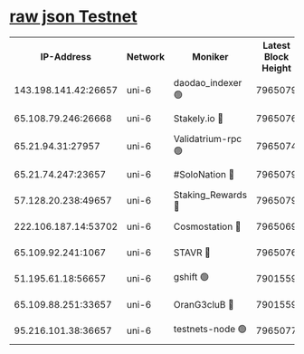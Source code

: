 [raw json Testnet](https://rpc-check.junot.stavr.tech/junot/rpc-junot-result.json)
=


<table><tr><th>IP-Address</th><th>Network</th><th>Moniker</th><th>Latest Block Height</th><th>Earliest Block Height</th><th>Catching Up</th><th>Tx Index</th><th>Voting Power</th><th>Scan Time</th></tr><tr><td>143.198.141.42:26657</td><td>uni-6</td><td>daodao_indexer 🟢</td><td>7965079</td><td>1</td><td>False</td><td>off</td><td>0</td><td>2024-02-14T00:15:42.204146664UTC</td></tr><tr><td>65.108.79.246:26668</td><td>uni-6</td><td>Stakely.io 🔴</td><td>7965076</td><td>1570872</td><td>False</td><td>on</td><td>1846530</td><td>2024-02-14T00:15:29.947867699UTC</td></tr><tr><td>65.21.94.31:27957</td><td>uni-6</td><td>Validatrium-rpc 🟢</td><td>7965074</td><td>2943363</td><td>False</td><td>on</td><td>0</td><td>2024-02-14T00:15:25.170680839UTC</td></tr><tr><td>65.21.74.247:23657</td><td>uni-6</td><td>#SoloNation 🔴</td><td>7965079</td><td>5208001</td><td>False</td><td>on</td><td>112</td><td>2024-02-14T00:15:40.910801143UTC</td></tr><tr><td>57.128.20.238:49657</td><td>uni-6</td><td>Staking_Rewards 🔴</td><td>7965079</td><td>6514618</td><td>False</td><td>on</td><td>1008</td><td>2024-02-14T00:15:42.461229334UTC</td></tr><tr><td>222.106.187.14:53702</td><td>uni-6</td><td>Cosmostation 🔴</td><td>7965069</td><td>7473037</td><td>False</td><td>on</td><td>109003</td><td>2024-02-14T00:15:22.751771704UTC</td></tr><tr><td>65.109.92.241:1067</td><td>uni-6</td><td>STAVR 🔴</td><td>7965076</td><td>7502372</td><td>False</td><td>on</td><td>6054</td><td>2024-02-14T00:15:29.598936509UTC</td></tr><tr><td>51.195.61.18:56657</td><td>uni-6</td><td>gshift 🟢</td><td>7901559</td><td>7691417</td><td>False</td><td>on</td><td>0</td><td>2024-02-14T00:15:10.898801915UTC</td></tr><tr><td>65.109.88.251:33657</td><td>uni-6</td><td>OranG3cluB 🔴</td><td>7901559</td><td>7784738</td><td>False</td><td>on</td><td>11</td><td>2024-02-14T00:15:46.976385649UTC</td></tr><tr><td>95.216.101.38:36657</td><td>uni-6</td><td>testnets-node 🟢</td><td>7965077</td><td>7905356</td><td>False</td><td>on</td><td>0</td><td>2024-02-14T00:15:32.377201918UTC</td></tr></table>